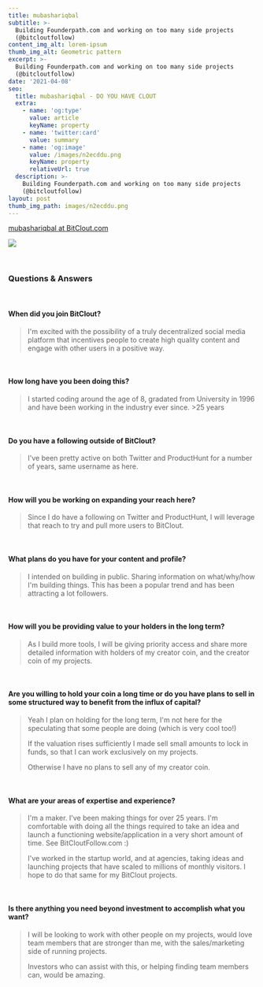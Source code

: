 ```yaml
---
title: mubashariqbal
subtitle: >-
  Building Founderpath.com and working on too many side projects
  (@bitcloutfollow)
content_img_alt: lorem-ipsum
thumb_img_alt: Geometric pattern
excerpt: >-
  Building Founderpath.com and working on too many side projects
  (@bitcloutfollow)
date: '2021-04-08'
seo:
  title: mubashariqbal - DO YOU HAVE CLOUT
  extra:
    - name: 'og:type'
      value: article
      keyName: property
    - name: 'twitter:card'
      value: summary
    - name: 'og:image'
      value: /images/n2ecddu.png
      keyName: property
      relativeUrl: true
  description: >-
    Building Founderpath.com and working on too many side projects
    (@bitcloutfollow)
layout: post
thumb_img_path: images/n2ecddu.png
---
```

[mubashariqbal at BitClout.com](https://bitclout.com/u/mubashariqbal)

![](/images/n2ecddu.png)

<br>

### Questions & Answers

<br>

#### When did you join BitClout?

> I'm excited with the possibility of a truly decentralized social media platform that incentives people to create high quality content and engage with other users in a positive way.

<br>

#### How long have you been doing this?

> I started coding around the age of 8, gradated from University in 1996 and have been working in the industry ever since.
> \>25 years

<br>

#### Do you have a following outside of BitClout?

> I've been pretty active on both Twitter and ProductHunt for a number of years, same username as here.

<br>

#### How will you be working on expanding your reach here?

> Since I do have a following on Twitter and ProductHunt, I will leverage that reach to try and pull more users to BitClout.
>

<br>

#### What plans do you have for your content and profile?

> I intended on building in public.  Sharing information on what/why/how I'm building things.  This has been a popular trend and has been attracting a lot followers.

<br>

#### How will you be providing value to your holders in the long term?

> As I build more tools, I will be giving priority access and share more detailed information with holders of my creator coin, and the creator coin of my projects.

<br>

#### Are you willing to hold your coin a long time or do you have plans to sell in some structured way to benefit from the influx of capital?

> Yeah I plan on holding for the long term, I'm not here for the speculating that some people are doing (which is very cool too!)
>
> If the valuation rises sufficiently I made sell small amounts to lock in funds, so that I can work exclusively on my projects. 
>
> Otherwise I have no plans to sell any of my creator coin.

<br>

#### What are your areas of expertise and experience?

> I'm a maker.  I've been making things for over 25 years. I'm comfortable with doing all the things required to take an idea and launch a functioning website/application in a very short amount of time.  See BitCloutFollow.com :)
>
> I've worked in the startup world, and at agencies, taking ideas and launching projects that have scaled to millions of monthly visitors.  I hope to do that same for my BitClout projects.

<br>

#### Is there anything you need beyond investment to accomplish what you want?

> I will be looking to work with other people on my projects, would love team members that are stronger than me, with the sales/marketing side of running projects.  
>
> Investors who can assist with this, or helping finding team members can, would be amazing.

